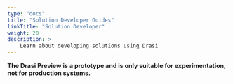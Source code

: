 ```yaml
---
type: "docs"
title: "Solution Developer Guides"
linkTitle: "Solution Developer"
weight: 20
description: >
    Learn about developing solutions using Drasi
---
```


**The Drasi Preview is a prototype and is only suitable for experimentation, not for production systems.**
